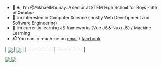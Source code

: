 - 👋 Hi, I’m @MikhaelMounay. A senior at STEM High School for Boys - 6th of October
- 👀 I’m interested in Computer Science (mostly Web Development and Software Engineering)
- 🌱 I’m currently learning JS frameworks (Vue JS & Nuxt JS) / Machine Learning
- 📫 You can to reach me on [email](mailto:mikhaelmounay@gmail.com) / [facebook](https://www.facebook.com/mikhael.mounay.75)
<!-- - 💞️ I’m looking to collaborate on ... -->

<!---
MikhaelMounay/MikhaelMounay is a ✨ special ✨ repository because its `README.md` (this file) appears on your GitHub profile.
You can click the Preview link to take a look at your changes.
--->

| 
<a href="https://github.com/anuraghazra/github-readme-stats">
  <img align="center" src="https://github-readme-stats.vercel.app/api?username=MikhaelMounay&show_icons=true&border_color=30363d&theme=gruvbox" />
</a> | <a href="https://github.com/MikhaelMounay?tab=repositories">
  <img align="center" src="https://github-readme-stats.vercel.app/api/top-langs/?username=MikhaelMounay&layout=compact&show_icons=true&border_color=30363d&theme=gruvbox" />
</a> |
| ------------- | ------------- |

<a href="https://github.com/MikhaelMounay?tab=repositories">
  <img align="center" src="https://github-readme-stats.vercel.app/api/top-langs/?username=MikhaelMounay&layout=compact&show_icons=true&border_color=30363d&theme=gruvbox" />
</a>

<a href="https://github.com/anuraghazra/github-readme-stats">
  <img align="center" src="https://github-readme-stats.vercel.app/api?username=MikhaelMounay&show_icons=true&border_color=30363d&theme=gruvbox" />
</a>

